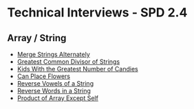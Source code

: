 # Technical Interviews - SPD 2.4

## Array / String
- [Merge Strings Alternately](/array_strings/1768/problem.md)
- [Greatest Common Divisor of Strings]()
- [Kids With the Greatest Number of Candies]()
- [Can Place Flowers]()
- [Reverse Vowels of a String]()
- [Reverse Words in a String]()
- [Product of Array Except Self]()
